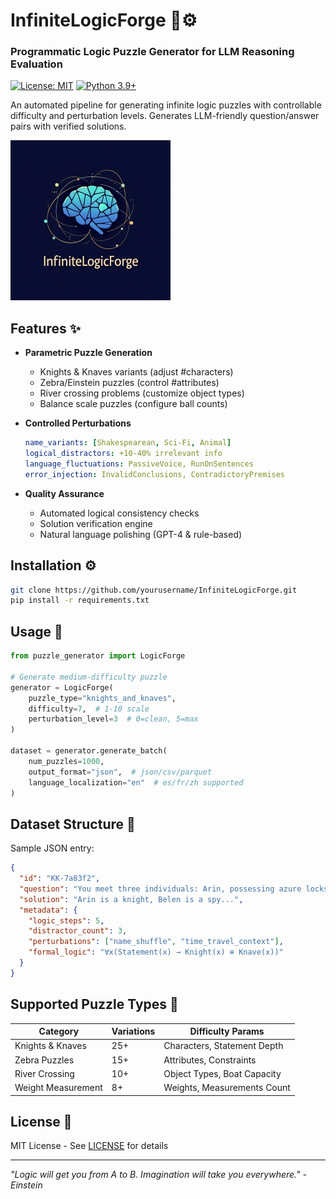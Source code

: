 # InfiniteLogicForge 🧩⚙️

### Programmatic Logic Puzzle Generator for LLM Reasoning Evaluation

[![License: MIT](https://img.shields.io/badge/License-MIT-yellow.svg)](https://opensource.org/licenses/MIT)
[![Python 3.9+](https://img.shields.io/badge/python-3.9+-blue.svg)](https://www.python.org/downloads/)

An automated pipeline for generating infinite logic puzzles with controllable difficulty and perturbation levels. Generates LLM-friendly question/answer pairs with verified solutions.

<img src="logo.png" alt="Logo" width="256" height="256">

## Features ✨

- **Parametric Puzzle Generation**
  - Knights & Knaves variants (adjust #characters)
  - Zebra/Einstein puzzles (control #attributes)
  - River crossing problems (customize object types)
  - Balance scale puzzles (configure ball counts)
  
- **Controlled Perturbations**
  ```yaml
  name_variants: [Shakespearean, Sci-Fi, Animal]
  logical_distractors: +10-40% irrelevant info
  language_fluctuations: PassiveVoice, RunOnSentences
  error_injection: InvalidConclusions, ContradictoryPremises
  ```

- **Quality Assurance**
  - Automated logical consistency checks
  - Solution verification engine
  - Natural language polishing (GPT-4 & rule-based)

## Installation ⚙️

```bash
git clone https://github.com/yourusername/InfiniteLogicForge.git
pip install -r requirements.txt
```

## Usage 🚀

```python
from puzzle_generator import LogicForge

# Generate medium-difficulty puzzle
generator = LogicForge(
    puzzle_type="knights_and_knaves",
    difficulty=7,  # 1-10 scale
    perturbation_level=3  # 0=clean, 5=max
)

dataset = generator.generate_batch(
    num_puzzles=1000,
    output_format="json",  # json/csv/parquet
    language_localization="en"  # es/fr/zh supported
)
```

## Dataset Structure 📂

Sample JSON entry:
```json
{
  "id": "KK-7a83f2",
  "question": "You meet three individuals: Arin, possessing azure locks...",
  "solution": "Arin is a knight, Belen is a spy...",
  "metadata": {
    "logic_steps": 5,
    "distractor_count": 3,
    "perturbations": ["name_shuffle", "time_travel_context"],
    "formal_logic": "∀x(Statement(x) → Knight(x) ⊕ Knave(x))"
  }
}
```

## Supported Puzzle Types 🧠

| Category                | Variations | Difficulty Params |
|-------------------------|------------|-------------------|
| Knights & Knaves        | 25+        | Characters, Statement Depth |
| Zebra Puzzles           | 15+        | Attributes, Constraints    |
| River Crossing          | 10+        | Object Types, Boat Capacity|
| Weight Measurement      | 8+         | Weights, Measurements Count|


## License 📄

MIT License - See [LICENSE](LICENSE) for details


---

*"Logic will get you from A to B. Imagination will take you everywhere." - Einstein*
